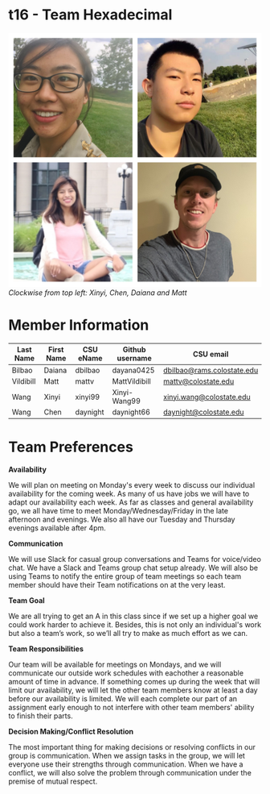 # t16 - Team Hexadecimal
![Clockwise from top left: Daiana, Xinyi, Allie, Chen, and Matt](team/images/Team-Hex-New.jpg)
*Clockwise from top left: Xinyi, Chen, Daiana and Matt*

# Member Information 
Last Name | First Name | CSU eName | Github username | CSU email
------------ | ------------- | ------------- | ------------- | -------------
Bilbao | Daiana | dbilbao | dayana0425 | dbilbao@rams.colostate.edu
Vildibill  | Matt | mattv | MattVildibill | mattv@colostate.edu
Wang  | Xinyi | xinyi99 | Xinyi-Wang99 | xinyi.wang@colostate.edu
Wang  | Chen | daynight | daynight66 | daynight@colostate.edu

# Team Preferences

__Availability__

We will plan on meeting on Monday's every week to discuss our individual availability for the coming week. As many of us have jobs we will have to adapt our availability each week. As far as classes and general availability go, we all have time to meet Monday/Wednesday/Friday in the late afternoon and evenings. We also all have our Tuesday and Thursday evenings available after 4pm. 

__Communication__

We will use Slack for casual group conversations and Teams for voice/video chat. We have a Slack and Teams group chat setup already. We will also be using Teams to notify the entire group of team meetings so each team member should have their Team notifications on at the very least. 

**Team Goal**

We are all trying to get an A in this class since if we set up a higher goal we could work harder to achieve it. Besides, this is not only an individual's work but also a team’s work, so we’ll all try to make as much effort as we can.

**Team Responsibilities**

Our team will be available for meetings on Mondays, and we will communicate our outside work schedules with eachother a reasonable amount of time in advance. If something comes up during the week that will limit our availability, we will let the other team members know at least a day before our availability is limited. We will each complete our part of an assignment early enough to not interfere with other team members' ability to finish their parts.

**Decision Making/Conflict Resolution**

The most important thing for making decisions or resolving conflicts in our group is communication. When we assign tasks in the group, we will let everyone use their strengths through communication. When we have a conflict, we will also solve the problem through communication under the premise of mutual respect.
